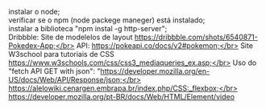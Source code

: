 instalar o node;</br>
verificar se o npm (node packege maneger) está instalado;</br>
instalar a biblioteca "npm instal -g http-server";</br>
Dribbble: Site de modelelos de layout https://dribbble.com/shots/6540871-Pokedex-App;</br>
API: https://pokeapi.co/docs/v2#pokemon;</br>
Site W3school para tutoriais de CSS https://www.w3schools.com/css/css3_mediaqueries_ex.asp;</br>
Uso do "fetch API GET with json": "https://developer.mozilla.org/en-US/docs/Web/API/Response/json;</br>
https://alelowiki.cenargen.embrapa.br/index.php/CSS:_flexbox;</br>
https://developer.mozilla.org/pt-BR/docs/Web/HTML/Element/video</br>

